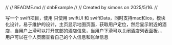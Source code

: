 //
//  README.md
//  dnbExample
//
//  Created by simons on 2025/5/16.
//

写一个 swift项目，使用 只使用 swiftUI 和 swiftData，同时支持mac和ios，模块化设计，易于维护的设计，主页显示地图页面，获取用户定位，然后显示附近的酒店，当用户上滑可以打开底部的酒店信息，当用户下滑可以关闭酒店列表面板，，用户可以在个人页面查看自己的个人信息和账单信息
